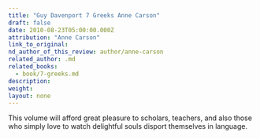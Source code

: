 ```yaml
---
title: "Guy Davenport 7 Greeks Anne Carson"
draft: false
date: 2010-08-23T05:00:00.000Z
attribution: "Anne Carson"
link_to_original:
nd_author_of_this_review: author/anne-carson
related_author: .md
related_books:
  - book/7-greeks.md
description:
weight:
layout: none
---
```

This volume will afford great pleasure to scholars, teachers, and also those who simply love to watch delightful souls disport themselves in language.

